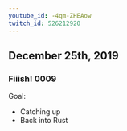 ```yaml
---
youtube_id: -4qm-ZHEAow
twitch_id: 526212920
---
```


## December 25th, 2019
### Fiiish! 0009
Goal:
- Catching up
- Back into Rust


